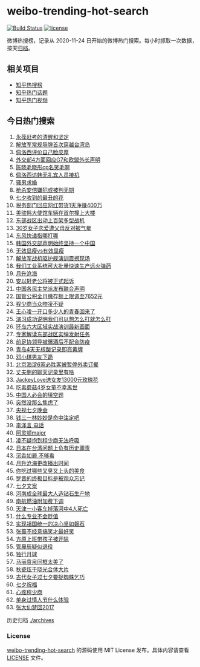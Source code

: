 # weibo-trending-hot-search

[![Build Status](https://github.com/justjavac/weibo-trending-hot-search/workflows/ci/badge.svg?branch=master)](https://github.com/justjavac/weibo-trending-hot-search/actions)
[![license](https://img.shields.io/github/license/justjavac/weibo-trending-hot-search)](https://github.com/justjavac/weibo-trending-hot-search/blob/master/LICENSE)

微博热搜榜，记录从 2020-11-24 日开始的微博热门搜索。每小时抓取一次数据，按天[归档](./archives)。

## 相关项目

- [知乎热搜榜](https://github.com/justjavac/zhihu-trending-top-search)
- [知乎热门话题](https://github.com/justjavac/zhihu-trending-hot-questions)
- [知乎热门视频](https://github.com/justjavac/zhihu-trending-hot-video)

## 今日热门搜索

<!-- BEGIN -->
<!-- 最后更新时间 Fri Aug 05 2022 04:25:00 GMT+0800 (China Standard Time) -->

1. [永葆赶考的清醒和坚定](https://s.weibo.com//weibo?q=%23%E6%B0%B8%E8%91%86%E8%B5%B6%E8%80%83%E7%9A%84%E6%B8%85%E9%86%92%E5%92%8C%E5%9D%9A%E5%AE%9A%23&Refer=new_time)
1. [解放军常规导弹首次穿越台湾岛](https://s.weibo.com//weibo?q=%23%E8%A7%A3%E6%94%BE%E5%86%9B%E5%B8%B8%E8%A7%84%E5%AF%BC%E5%BC%B9%E9%A6%96%E6%AC%A1%E7%A9%BF%E8%B6%8A%E5%8F%B0%E6%B9%BE%E5%B2%9B%23&Refer=top)
1. [佩洛西评价自己脸皮厚](https://s.weibo.com//weibo?q=%23%E4%BD%A9%E6%B4%9B%E8%A5%BF%E8%AF%84%E4%BB%B7%E8%87%AA%E5%B7%B1%E8%84%B8%E7%9A%AE%E5%8E%9A%23&Refer=top)
1. [外交部4方面回应G7和欧盟外长声明](https://s.weibo.com//weibo?q=%23%E5%A4%96%E4%BA%A4%E9%83%A84%E6%96%B9%E9%9D%A2%E5%9B%9E%E5%BA%94G7%E5%92%8C%E6%AC%A7%E7%9B%9F%E5%A4%96%E9%95%BF%E5%A3%B0%E6%98%8E%23&Refer=top)
1. [陈晓毛晓彤cp名笑毛啊](https://s.weibo.com//weibo?q=%23%E9%99%88%E6%99%93%E6%AF%9B%E6%99%93%E5%BD%A4cp%E5%90%8D%E7%AC%91%E6%AF%9B%E5%95%8A%23&Refer=top)
1. [佩洛西访韩无礼宾人员接机](https://s.weibo.com//weibo?q=%23%E4%BD%A9%E6%B4%9B%E8%A5%BF%E8%AE%BF%E9%9F%A9%E6%97%A0%E7%A4%BC%E5%AE%BE%E4%BA%BA%E5%91%98%E6%8E%A5%E6%9C%BA%23&Refer=top)
1. [骚男求婚](https://s.weibo.com//weibo?q=%23%E9%AA%9A%E7%94%B7%E6%B1%82%E5%A9%9A%23&Refer=top)
1. [枪杀安倍嫌犯或被判无期](https://s.weibo.com//weibo?q=%23%E6%9E%AA%E6%9D%80%E5%AE%89%E5%80%8D%E5%AB%8C%E7%8A%AF%E6%88%96%E8%A2%AB%E5%88%A4%E6%97%A0%E6%9C%9F%23&Refer=top)
1. [七夕收到的最丑的花](https://s.weibo.com//weibo?q=%23%E4%B8%83%E5%A4%95%E6%94%B6%E5%88%B0%E7%9A%84%E6%9C%80%E4%B8%91%E7%9A%84%E8%8A%B1%23&Refer=top)
1. [税务部门回应网红带货1天净赚400万](https://s.weibo.com//weibo?q=%23%E7%A8%8E%E5%8A%A1%E9%83%A8%E9%97%A8%E5%9B%9E%E5%BA%94%E7%BD%91%E7%BA%A2%E5%B8%A6%E8%B4%A71%E5%A4%A9%E5%87%80%E8%B5%9A400%E4%B8%87%23&Refer=top)
1. [美驻韩大使馆车辆在首尔撞上大楼](https://s.weibo.com//weibo?q=%23%E7%BE%8E%E9%A9%BB%E9%9F%A9%E5%A4%A7%E4%BD%BF%E9%A6%86%E8%BD%A6%E8%BE%86%E5%9C%A8%E9%A6%96%E5%B0%94%E6%92%9E%E4%B8%8A%E5%A4%A7%E6%A5%BC%23&Refer=top)
1. [东部战区出动上百架多型战机](https://s.weibo.com//weibo?q=%23%E4%B8%9C%E9%83%A8%E6%88%98%E5%8C%BA%E5%87%BA%E5%8A%A8%E4%B8%8A%E7%99%BE%E6%9E%B6%E5%A4%9A%E5%9E%8B%E6%88%98%E6%9C%BA%23&Refer=top)
1. [30岁女子恋爱遭父母反对被气晕](https://s.weibo.com//weibo?q=%2330%E5%B2%81%E5%A5%B3%E5%AD%90%E6%81%8B%E7%88%B1%E9%81%AD%E7%88%B6%E6%AF%8D%E5%8F%8D%E5%AF%B9%E8%A2%AB%E6%B0%94%E6%99%95%23&Refer=top)
1. [东风快递指哪打哪](https://s.weibo.com//weibo?q=%23%E4%B8%9C%E9%A3%8E%E5%BF%AB%E9%80%92%E6%8C%87%E5%93%AA%E6%89%93%E5%93%AA%23&Refer=top)
1. [韩国外交部声明始终坚持一个中国](https://s.weibo.com//weibo?q=%23%E9%9F%A9%E5%9B%BD%E5%A4%96%E4%BA%A4%E9%83%A8%E5%A3%B0%E6%98%8E%E5%A7%8B%E7%BB%88%E5%9D%9A%E6%8C%81%E4%B8%80%E4%B8%AA%E4%B8%AD%E5%9B%BD%23&Refer=top)
1. [无效显瘦vs有效显瘦](https://s.weibo.com//weibo?q=%E6%97%A0%E6%95%88%E6%98%BE%E7%98%A6vs%E6%9C%89%E6%95%88%E6%98%BE%E7%98%A6&Refer=top)
1. [解放军战机驱护舰演训震撼现场](https://s.weibo.com//weibo?q=%23%E8%A7%A3%E6%94%BE%E5%86%9B%E6%88%98%E6%9C%BA%E9%A9%B1%E6%8A%A4%E8%88%B0%E6%BC%94%E8%AE%AD%E9%9C%87%E6%92%BC%E7%8E%B0%E5%9C%BA%23&Refer=top)
1. [我们工业系统可大批量快速生产远火弹药](https://s.weibo.com//weibo?q=%23%E6%88%91%E4%BB%AC%E5%B7%A5%E4%B8%9A%E7%B3%BB%E7%BB%9F%E5%8F%AF%E5%A4%A7%E6%89%B9%E9%87%8F%E5%BF%AB%E9%80%9F%E7%94%9F%E4%BA%A7%E8%BF%9C%E7%81%AB%E5%BC%B9%E8%8D%AF%23&Refer=top)
1. [月升沧海](https://s.weibo.com//weibo?q=%23%E6%9C%88%E5%8D%87%E6%B2%A7%E6%B5%B7%23&Refer=top)
1. [安以轩老公将被正式起诉](https://s.weibo.com//weibo?q=%23%E5%AE%89%E4%BB%A5%E8%BD%A9%E8%80%81%E5%85%AC%E5%B0%86%E8%A2%AB%E6%AD%A3%E5%BC%8F%E8%B5%B7%E8%AF%89%23&Refer=top)
1. [中国各民主党派发布联合声明](https://s.weibo.com//weibo?q=%23%E4%B8%AD%E5%9B%BD%E5%90%84%E6%B0%91%E4%B8%BB%E5%85%9A%E6%B4%BE%E5%8F%91%E5%B8%83%E8%81%94%E5%90%88%E5%A3%B0%E6%98%8E%23&Refer=top)
1. [国管公积金月缴存额上限调至7652元](https://s.weibo.com//weibo?q=%23%E5%9B%BD%E7%AE%A1%E5%85%AC%E7%A7%AF%E9%87%91%E6%9C%88%E7%BC%B4%E5%AD%98%E9%A2%9D%E4%B8%8A%E9%99%90%E8%B0%83%E8%87%B37652%E5%85%83%23&Refer=top)
1. [程少商当众吻凌不疑](https://s.weibo.com//weibo?q=%23%E7%A8%8B%E5%B0%91%E5%95%86%E5%BD%93%E4%BC%97%E5%90%BB%E5%87%8C%E4%B8%8D%E7%96%91%23&Refer=top)
1. [王心凌一开口多少人的青春回来了](https://s.weibo.com//weibo?q=%23%E7%8E%8B%E5%BF%83%E5%87%8C%E4%B8%80%E5%BC%80%E5%8F%A3%E5%A4%9A%E5%B0%91%E4%BA%BA%E7%9A%84%E9%9D%92%E6%98%A5%E5%9B%9E%E6%9D%A5%E4%BA%86%23&Refer=top)
1. [演习成功说明我们可以想怎么打就怎么打](https://s.weibo.com//weibo?q=%23%E6%BC%94%E4%B9%A0%E6%88%90%E5%8A%9F%E8%AF%B4%E6%98%8E%E6%88%91%E4%BB%AC%E5%8F%AF%E4%BB%A5%E6%83%B3%E6%80%8E%E4%B9%88%E6%89%93%E5%B0%B1%E6%80%8E%E4%B9%88%E6%89%93%23&Refer=top)
1. [环岛六大区域实战演训最新画面](https://s.weibo.com//weibo?q=%23%E7%8E%AF%E5%B2%9B%E5%85%AD%E5%A4%A7%E5%8C%BA%E5%9F%9F%E5%AE%9E%E6%88%98%E6%BC%94%E8%AE%AD%E6%9C%80%E6%96%B0%E7%94%BB%E9%9D%A2%23&Refer=top)
1. [专家解读东部战区实弹发射任务](https://s.weibo.com//weibo?q=%23%E4%B8%93%E5%AE%B6%E8%A7%A3%E8%AF%BB%E4%B8%9C%E9%83%A8%E6%88%98%E5%8C%BA%E5%AE%9E%E5%BC%B9%E5%8F%91%E5%B0%84%E4%BB%BB%E5%8A%A1%23&Refer=top)
1. [前足协领导被曝酒后不配合防疫](https://s.weibo.com//weibo?q=%23%E5%89%8D%E8%B6%B3%E5%8D%8F%E9%A2%86%E5%AF%BC%E8%A2%AB%E6%9B%9D%E9%85%92%E5%90%8E%E4%B8%8D%E9%85%8D%E5%90%88%E9%98%B2%E7%96%AB%23&Refer=top)
1. [青岛4天无核酸记录即亮黄牌](https://s.weibo.com//weibo?q=%23%E9%9D%92%E5%B2%9B4%E5%A4%A9%E6%97%A0%E6%A0%B8%E9%85%B8%E8%AE%B0%E5%BD%95%E5%8D%B3%E4%BA%AE%E9%BB%84%E7%89%8C%23&Refer=top)
1. [邓小琪男友下跪](https://s.weibo.com//weibo?q=%23%E9%82%93%E5%B0%8F%E7%90%AA%E7%94%B7%E5%8F%8B%E4%B8%8B%E8%B7%AA%23&Refer=top)
1. [北京海淀6家必胜客被暂停外卖订餐](https://s.weibo.com//weibo?q=%23%E5%8C%97%E4%BA%AC%E6%B5%B7%E6%B7%806%E5%AE%B6%E5%BF%85%E8%83%9C%E5%AE%A2%E8%A2%AB%E6%9A%82%E5%81%9C%E5%A4%96%E5%8D%96%E8%AE%A2%E9%A4%90%23&Refer=top)
1. [丈夫删的聊天记录里有啥](https://s.weibo.com//weibo?q=%23%E4%B8%88%E5%A4%AB%E5%88%A0%E7%9A%84%E8%81%8A%E5%A4%A9%E8%AE%B0%E5%BD%95%E9%87%8C%E6%9C%89%E5%95%A5%23&Refer=top)
1. [JackeyLove送女友13000元玫瑰花](https://s.weibo.com//weibo?q=%23JackeyLove%E9%80%81%E5%A5%B3%E5%8F%8B13000%E5%85%83%E7%8E%AB%E7%91%B0%E8%8A%B1%23&Refer=top)
1. [吃毒蘑菇4岁女童不幸离世](https://s.weibo.com//weibo?q=%23%E5%90%83%E6%AF%92%E8%98%91%E8%8F%874%E5%B2%81%E5%A5%B3%E7%AB%A5%E4%B8%8D%E5%B9%B8%E7%A6%BB%E4%B8%96%23&Refer=top)
1. [中国人必会的填空题](https://s.weibo.com//weibo?q=%23%E4%B8%AD%E5%9B%BD%E4%BA%BA%E5%BF%85%E4%BC%9A%E7%9A%84%E5%A1%AB%E7%A9%BA%E9%A2%98%23&Refer=top)
1. [突然没那么焦虑了](https://s.weibo.com//weibo?q=%23%E7%AA%81%E7%84%B6%E6%B2%A1%E9%82%A3%E4%B9%88%E7%84%A6%E8%99%91%E4%BA%86%23&Refer=top)
1. [央视七夕晚会](https://s.weibo.com//weibo?q=%E5%A4%AE%E8%A7%86%E4%B8%83%E5%A4%95%E6%99%9A%E4%BC%9A&Refer=top)
1. [钱三一林妙妙是命中注定吧](https://s.weibo.com//weibo?q=%23%E9%92%B1%E4%B8%89%E4%B8%80%E6%9E%97%E5%A6%99%E5%A6%99%E6%98%AF%E5%91%BD%E4%B8%AD%E6%B3%A8%E5%AE%9A%E5%90%A7%23&Refer=top)
1. [李泽言 电话](https://s.weibo.com//weibo?q=%E6%9D%8E%E6%B3%BD%E8%A8%80%20%E7%94%B5%E8%AF%9D&Refer=top)
1. [阿灵顿major](https://s.weibo.com//weibo?q=%E9%98%BF%E7%81%B5%E9%A1%BFmajor&Refer=top)
1. [凌不疑抱到程少商无法呼吸](https://s.weibo.com//weibo?q=%23%E5%87%8C%E4%B8%8D%E7%96%91%E6%8A%B1%E5%88%B0%E7%A8%8B%E5%B0%91%E5%95%86%E6%97%A0%E6%B3%95%E5%91%BC%E5%90%B8%23&Refer=top)
1. [日本在台湾问题上负有历史罪责](https://s.weibo.com//weibo?q=%23%E6%97%A5%E6%9C%AC%E5%9C%A8%E5%8F%B0%E6%B9%BE%E9%97%AE%E9%A2%98%E4%B8%8A%E8%B4%9F%E6%9C%89%E5%8E%86%E5%8F%B2%E7%BD%AA%E8%B4%A3%23&Refer=top)
1. [沉香如屑 不够看](https://s.weibo.com//weibo?q=%E6%B2%89%E9%A6%99%E5%A6%82%E5%B1%91%20%E4%B8%8D%E5%A4%9F%E7%9C%8B&Refer=top)
1. [月升沧海更改播出时间](https://s.weibo.com//weibo?q=%23%E6%9C%88%E5%8D%87%E6%B2%A7%E6%B5%B7%E6%9B%B4%E6%94%B9%E6%92%AD%E5%87%BA%E6%97%B6%E9%97%B4%23&Refer=top)
1. [你吃过哪些又臭又上头的美食](https://s.weibo.com//weibo?q=%23%E4%BD%A0%E5%90%83%E8%BF%87%E5%93%AA%E4%BA%9B%E5%8F%88%E8%87%AD%E5%8F%88%E4%B8%8A%E5%A4%B4%E7%9A%84%E7%BE%8E%E9%A3%9F%23&Refer=top)
1. [罗晋的终极目标是被观众忘记](https://s.weibo.com//weibo?q=%23%E7%BD%97%E6%99%8B%E7%9A%84%E7%BB%88%E6%9E%81%E7%9B%AE%E6%A0%87%E6%98%AF%E8%A2%AB%E8%A7%82%E4%BC%97%E5%BF%98%E8%AE%B0%23&Refer=top)
1. [七夕文案](https://s.weibo.com//weibo?q=%23%E4%B8%83%E5%A4%95%E6%96%87%E6%A1%88%23&Refer=top)
1. [河南成全球最大人造钻石生产地](https://s.weibo.com//weibo?q=%23%E6%B2%B3%E5%8D%97%E6%88%90%E5%85%A8%E7%90%83%E6%9C%80%E5%A4%A7%E4%BA%BA%E9%80%A0%E9%92%BB%E7%9F%B3%E7%94%9F%E4%BA%A7%E5%9C%B0%23&Refer=top)
1. [南航燃油附加费下调](https://s.weibo.com//weibo?q=%23%E5%8D%97%E8%88%AA%E7%87%83%E6%B2%B9%E9%99%84%E5%8A%A0%E8%B4%B9%E4%B8%8B%E8%B0%83%23&Refer=top)
1. [天津一小客车掉落河中4人死亡](https://s.weibo.com//weibo?q=%23%E5%A4%A9%E6%B4%A5%E4%B8%80%E5%B0%8F%E5%AE%A2%E8%BD%A6%E6%8E%89%E8%90%BD%E6%B2%B3%E4%B8%AD4%E4%BA%BA%E6%AD%BB%E4%BA%A1%23&Refer=top)
1. [什么专业不会贬值](https://s.weibo.com//weibo?q=%23%E4%BB%80%E4%B9%88%E4%B8%93%E4%B8%9A%E4%B8%8D%E4%BC%9A%E8%B4%AC%E5%80%BC%23&Refer=top)
1. [实现祖国统一的决心坚如磐石](https://s.weibo.com//weibo?q=%23%E5%AE%9E%E7%8E%B0%E7%A5%96%E5%9B%BD%E7%BB%9F%E4%B8%80%E7%9A%84%E5%86%B3%E5%BF%83%E5%9D%9A%E5%A6%82%E7%A3%90%E7%9F%B3%23&Refer=new_time)
1. [张蔷不经意搞笑才最好笑](https://s.weibo.com//weibo?q=%23%E5%BC%A0%E8%94%B7%E4%B8%8D%E7%BB%8F%E6%84%8F%E6%90%9E%E7%AC%91%E6%89%8D%E6%9C%80%E5%A5%BD%E7%AC%91%23&Refer=top)
1. [方原上班带孩子被开除](https://s.weibo.com//weibo?q=%23%E6%96%B9%E5%8E%9F%E4%B8%8A%E7%8F%AD%E5%B8%A6%E5%AD%A9%E5%AD%90%E8%A2%AB%E5%BC%80%E9%99%A4%23&Refer=top)
1. [管晨辰疑似退役](https://s.weibo.com//weibo?q=%23%E7%AE%A1%E6%99%A8%E8%BE%B0%E7%96%91%E4%BC%BC%E9%80%80%E5%BD%B9%23&Refer=top)
1. [独行月球](https://s.weibo.com//weibo?q=%E7%8B%AC%E8%A1%8C%E6%9C%88%E7%90%83&Refer=top)
1. [马丽袁泉同框太美了](https://s.weibo.com//weibo?q=%23%E9%A9%AC%E4%B8%BD%E8%A2%81%E6%B3%89%E5%90%8C%E6%A1%86%E5%A4%AA%E7%BE%8E%E4%BA%86%23&Refer=top)
1. [秋瓷炫于晓光合体大片](https://s.weibo.com//weibo?q=%23%E7%A7%8B%E7%93%B7%E7%82%AB%E4%BA%8E%E6%99%93%E5%85%89%E5%90%88%E4%BD%93%E5%A4%A7%E7%89%87%23&Refer=top)
1. [古代女子过七夕要捉蜘蛛乞巧](https://s.weibo.com//weibo?q=%23%E5%8F%A4%E4%BB%A3%E5%A5%B3%E5%AD%90%E8%BF%87%E4%B8%83%E5%A4%95%E8%A6%81%E6%8D%89%E8%9C%98%E8%9B%9B%E4%B9%9E%E5%B7%A7%23&Refer=top)
1. [七夕祝福](https://s.weibo.com//weibo?q=%23%E4%B8%83%E5%A4%95%E7%A5%9D%E7%A6%8F%23&Refer=top)
1. [心疼程少商](https://s.weibo.com//weibo?q=%23%E5%BF%83%E7%96%BC%E7%A8%8B%E5%B0%91%E5%95%86%23&Refer=top)
1. [单身过情人节什么体验](https://s.weibo.com//weibo?q=%23%E5%8D%95%E8%BA%AB%E8%BF%87%E6%83%85%E4%BA%BA%E8%8A%82%E4%BB%80%E4%B9%88%E4%BD%93%E9%AA%8C%23&Refer=top)
1. [张大仙梦回2017](https://s.weibo.com//weibo?q=%23%E5%BC%A0%E5%A4%A7%E4%BB%99%E6%A2%A6%E5%9B%9E2017%23&Refer=top)

<!-- END -->

历史归档 [./archives](./archives)

### License

[weibo-trending-hot-search](https://github.com/justjavac/weibo-trending-hot-search)
的源码使用 MIT License 发布。具体内容请查看 [LICENSE](./LICENSE) 文件。
